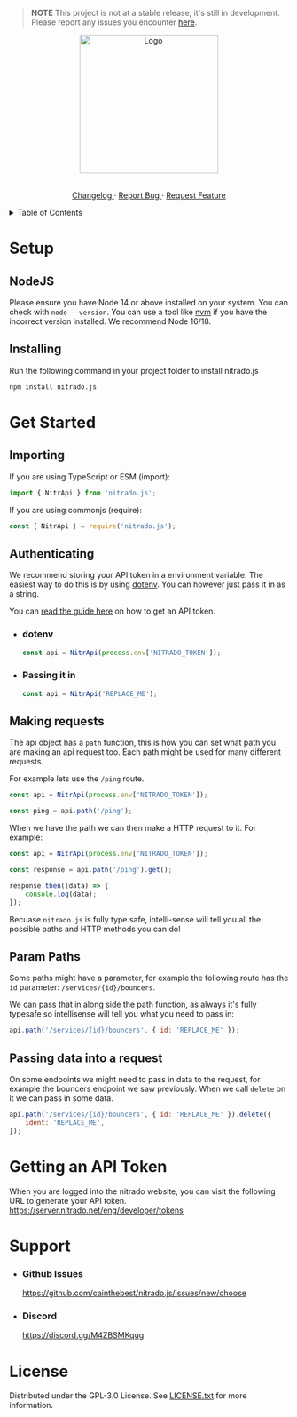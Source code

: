> **NOTE** This project is not at a stable release, it's still in development. Please report any issues you encounter [here](https://github.com/cainthebest/nitrado.js/issues/new/choose).

<div align="center">
  <a>
    <img src="https://cdn.discordapp.com/attachments/754460402729091212/964958946651693086/IMG_1775.png" alt="Logo"  height="250">
  </a>

  <p align="center">
    <br />
    <a href="https://github.com/cainthebest/nitrado.js/blob/master/CHANGELOG.md">
      Changelog
    </a>
    ·
    <a href="https://github.com/cainthebest/nitrado.js/issues/new?assignees=&labels=bug%2Cneeds+triage&template=bug_report.yml">
      Report Bug
    </a>
    ·
    <a href="https://github.com/cainthebest/nitrado.js/issues/new?assignees=&labels=enhancement%2Cneeds+triage&template=feature_request.yml">
      Request Feature
    </a>
  </p>
</div>

<details>
  <summary> Table of Contents </summary>

  <ol>
    <li>
      <a href="#setup">Setup</a>
      <ol>
        <li><a href="#nodejs">NodeJS</a></li>
        <li><a href="#installing">Installing</a></li>
      </ol>
    </li>
    <li>
      <a href="#get-started">Get Started</a>
      <ol>
        <li><a href="#importing">Importing</li>
        <li><a href="#authenticating">Authenticating</a></li>
        <li><a href="#making-requests">Making Requests</a></li>
        <li><a href="#param-paths">Param Paths</a></li>
        <li><a href="#passing-data-into-a-request">Passing data into a request</a></li>
      </ol>
    </li>
    <li>
      <a href="#getting-an-api-token">Getting an API token</a>
    </li>
    <li>
      <a href="#support">Support</a>
    </li>
    <li>
      <a href="#license">License</a>
    </li>
  </ol>
</details>

# Setup

## NodeJS

Please ensure you have Node 14 or above installed on your system. You can check with `node --version`. You can use a tool like [nvm](https://github.com/nvm-sh/nvm) if you have the incorrect version installed. We recommend Node 16/18.

## Installing

Run the following command in your project folder to install nitrado.js

```bash
npm install nitrado.js
```

# Get Started

## Importing

If you are using TypeScript or ESM (import):

```js
import { NitrApi } from 'nitrado.js';
```

If you are using commonjs (require):

```js
const { NitrApi } = require('nitrado.js');
```

## Authenticating

We recommend storing your API token in a environment variable. The easiest way to do this is by using [dotenv](https://www.npmjs.com/package/dotenv). You can however just pass it in as a string.

You can [read the guide here](#getting-an-api-token) on how to get an API token.

-   ### dotenv

    ```js
    const api = NitrApi(process.env['NITRADO_TOKEN']);
    ```

-   ### Passing it in
    ```js
    const api = NitrApi('REPLACE_ME');
    ```

## Making requests

The api object has a `path` function, this is how you can set what path you are making an api request too. Each path might be used for many different requests.

For example lets use the `/ping` route.

```js
const api = NitrApi(process.env['NITRADO_TOKEN']);

const ping = api.path('/ping');
```

When we have the path we can then make a HTTP request to it. For example:

```js
const api = NitrApi(process.env['NITRADO_TOKEN']);

const response = api.path('/ping').get();

response.then((data) => {
    console.log(data);
});
```

Becuase `nitrado.js` is fully type safe, intelli-sense will tell you all the possible paths and HTTP methods you can do!

## Param Paths

Some paths might have a parameter, for example the following route has the `id` parameter: `/services/{id}/bouncers`.

We can pass that in along side the path function, as always it's fully typesafe so intellisense will tell you what you need to pass in:

```js
api.path('/services/{id}/bouncers', { id: 'REPLACE_ME' });
```

## Passing data into a request

On some endpoints we might need to pass in data to the request, for example the bouncers endpoint we saw previously. When we call `delete` on it we can pass in some data.

```js
api.path('/services/{id}/bouncers', { id: 'REPLACE_ME' }).delete({
    ident: 'REPLACE_ME',
});
```

# Getting an API Token

When you are logged into the nitrado website, you can visit the following URL to generate your API token. https://server.nitrado.net/eng/developer/tokens

# Support

-   ### Github Issues

    https://github.com/cainthebest/nitrado.js/issues/new/choose

-   ### Discord
    https://discord.gg/M4ZBSMKqug

# License

Distributed under the GPL-3.0 License. See [LICENSE.txt](./LICENSE.txt) for more information.
